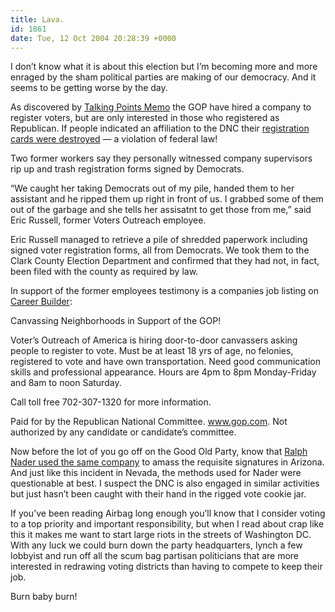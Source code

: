 ```yaml
---
title: Lava.
id: 1861
date: Tue, 12 Oct 2004 20:28:39 +0000
---
```


I don’t know what it is about this election but I’m becoming more and more enraged by the sham political parties are making of our democracy. And it seems to be getting worse by the day.  

As discovered by [Talking Points Memo](http://www.talkingpointsmemo.com/archives/week_2004_10_10.php#003663) the <span class="caps">GOP</span> have hired a company to register voters, but are only interested in those who registered as Republican. If people indicated an affiliation to the <span class="caps">DNC</span> their [registration cards were destroyed](http://www.klas-tv.com/Global/story.asp?S=2421595&nav=168XRvNe) — a violation of federal law!



<div class="quote">Two former workers say they personally witnessed company supervisors rip up and trash registration forms signed by Democrats.  

“We caught her taking Democrats out of my pile, handed them to her assistant and he ripped them up right in front of us. I grabbed some of them out of the garbage and she tells her assisatnt to get those from me,” said Eric Russell, former Voters Outreach employee.  

Eric Russell managed to retrieve a pile of shredded paperwork including signed voter registration forms, all from Democrats. We took them to the Clark County Election Department and confirmed that they had not, in fact, been filed with the county as required by law.</div>In support of the former employees testimony is a companies job listing on [Career Builder](http://nonprofit.careerbuilder.com/JobSeeker/Jobs/JobDetails.aspx?Job_DID=JQ5WL605V900TFY6WG&cbRecursionCnt=1&cbsid=54b133d6a7ba4a0aad3aa2d05f284e57-150934357-xo-2):



<div class="quote">Canvassing Neighborhoods in Support of the <span class="caps">GOP</span>!  

Voter’s Outreach of America is hiring door-to-door canvassers asking people to register to vote. Must be at least 18 yrs of age, no felonies, registered to vote and have own transportation. Need good communication skills and professional appearance. Hours are 4pm to 8pm Monday-Friday and 8am to noon Saturday.  

Call toll free 702-307-1320 for more information.  

Paid for by the Republican National Committee. www.gop.com. Not authorized by any candidate or candidate’s committee.</div>Now before the lot of you go off on the Good Old Party, know that [Ralph Nader used the same company](http://arizona.indymedia.org/news/2004/06/19886.php) to amass the requisite signatures in Arizona. And just like this incident in Nevada, the methods used for Nader were questionable at best. I suspect the <span class="caps">DNC</span> is also engaged in similar activities but just hasn’t been caught with their hand in the rigged vote cookie jar.  

If you’ve been reading Airbag long enough you’ll know that I consider voting to a top priority and important responsibility, but when I read about crap like this it makes me want to start large riots in the streets of Washington <span class="caps">DC</span>. With any luck we could burn down the party headquarters, lynch a few lobbyist and run off all the scum bag partisan politicians that are more interested in redrawing voting districts than having to compete to keep their job.  

Burn baby burn!





